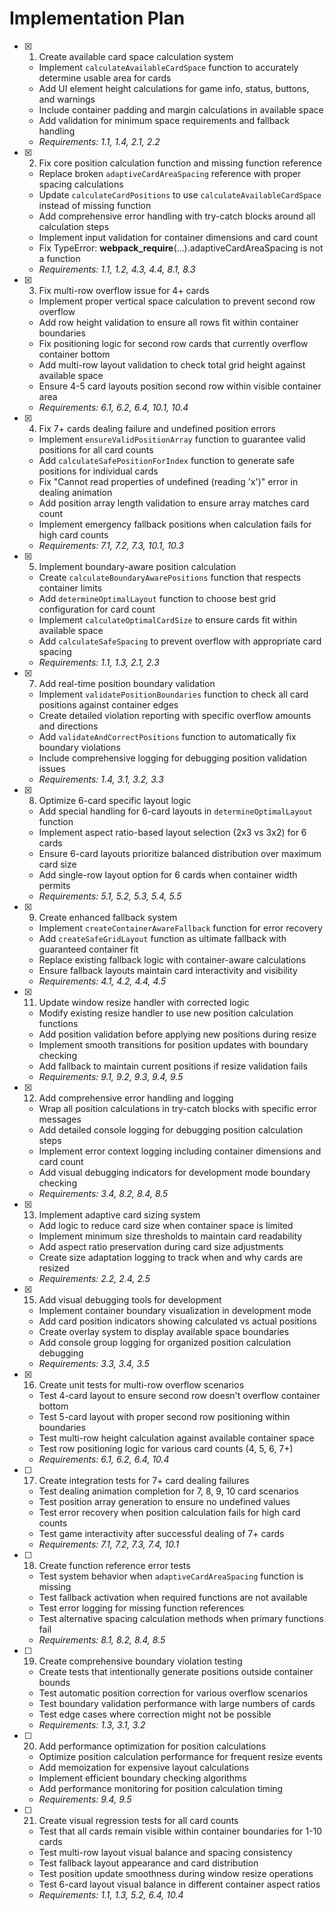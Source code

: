# Implementation Plan

- [x] 1. Create available card space calculation system


  - Implement `calculateAvailableCardSpace` function to accurately determine usable area for cards
  - Add UI element height calculations for game info, status, buttons, and warnings
  - Include container padding and margin calculations in available space
  - Add validation for minimum space requirements and fallback handling
  - _Requirements: 1.1, 1.4, 2.1, 2.2_

- [x] 2. Fix core position calculation function and missing function reference



  - Replace broken `adaptiveCardAreaSpacing` reference with proper spacing calculations
  - Update `calculateCardPositions` to use `calculateAvailableCardSpace` instead of missing function
  - Add comprehensive error handling with try-catch blocks around all calculation steps
  - Implement input validation for container dimensions and card count
  - Fix TypeError: __webpack_require__(...).adaptiveCardAreaSpacing is not a function
  - _Requirements: 1.1, 1.2, 4.3, 4.4, 8.1, 8.3_

- [x] 3. Fix multi-row overflow issue for 4+ cards


  - Implement proper vertical space calculation to prevent second row overflow
  - Add row height validation to ensure all rows fit within container boundaries
  - Fix positioning logic for second row cards that currently overflow container bottom
  - Add multi-row layout validation to check total grid height against available space
  - Ensure 4-5 card layouts position second row within visible container area
  - _Requirements: 6.1, 6.2, 6.4, 10.1, 10.4_

- [x] 4. Fix 7+ cards dealing failure and undefined position errors



  - Implement `ensureValidPositionArray` function to guarantee valid positions for all card counts
  - Add `calculateSafePositionForIndex` function to generate safe positions for individual cards
  - Fix "Cannot read properties of undefined (reading 'x')" error in dealing animation
  - Add position array length validation to ensure array matches card count
  - Implement emergency fallback positions when calculation fails for high card counts
  - _Requirements: 7.1, 7.2, 7.3, 10.1, 10.3_

- [x] 5. Implement boundary-aware position calculation



  - Create `calculateBoundaryAwarePositions` function that respects container limits
  - Add `determineOptimalLayout` function to choose best grid configuration for card count
  - Implement `calculateOptimalCardSize` to ensure cards fit within available space
  - Add `calculateSafeSpacing` to prevent overflow with appropriate card spacing
  - _Requirements: 1.1, 1.3, 2.1, 2.3_

- [x] 7. Add real-time position boundary validation


  - Implement `validatePositionBoundaries` function to check all card positions against container edges
  - Create detailed violation reporting with specific overflow amounts and directions
  - Add `validateAndCorrectPositions` function to automatically fix boundary violations
  - Include comprehensive logging for debugging position validation issues
  - _Requirements: 1.4, 3.1, 3.2, 3.3_

- [x] 8. Optimize 6-card specific layout logic


  - Add special handling for 6-card layouts in `determineOptimalLayout` function
  - Implement aspect ratio-based layout selection (2x3 vs 3x2) for 6 cards
  - Ensure 6-card layouts prioritize balanced distribution over maximum card size
  - Add single-row layout option for 6 cards when container width permits
  - _Requirements: 5.1, 5.2, 5.3, 5.4, 5.5_

- [x] 9. Create enhanced fallback system



  - Implement `createContainerAwareFallback` function for error recovery
  - Add `createSafeGridLayout` function as ultimate fallback with guaranteed container fit
  - Replace existing fallback logic with container-aware calculations
  - Ensure fallback layouts maintain card interactivity and visibility
  - _Requirements: 4.1, 4.2, 4.4, 4.5_

- [x] 11. Update window resize handler with corrected logic




  - Modify existing resize handler to use new position calculation functions
  - Add position validation before applying new positions during resize
  - Implement smooth transitions for position updates with boundary checking
  - Add fallback to maintain current positions if resize validation fails
  - _Requirements: 9.1, 9.2, 9.3, 9.4, 9.5_

- [x] 12. Add comprehensive error handling and logging


  - Wrap all position calculations in try-catch blocks with specific error messages
  - Add detailed console logging for debugging position calculation steps
  - Implement error context logging including container dimensions and card count
  - Add visual debugging indicators for development mode boundary checking
  - _Requirements: 3.4, 8.2, 8.4, 8.5_

- [x] 13. Implement adaptive card sizing system


  - Add logic to reduce card size when container space is limited
  - Implement minimum size thresholds to maintain card readability
  - Add aspect ratio preservation during card size adjustments
  - Create size adaptation logging to track when and why cards are resized
  - _Requirements: 2.2, 2.4, 2.5_

- [x] 15. Add visual debugging tools for development




  - Implement container boundary visualization in development mode
  - Add card position indicators showing calculated vs actual positions
  - Create overlay system to display available space boundaries
  - Add console group logging for organized position calculation debugging
  - _Requirements: 3.3, 3.4, 3.5_

- [x] 16. Create unit tests for multi-row overflow scenarios






  - Test 4-card layout to ensure second row doesn't overflow container bottom
  - Test 5-card layout with proper second row positioning within boundaries
  - Test multi-row height calculation against available container space
  - Test row positioning logic for various card counts (4, 5, 6, 7+)
  - _Requirements: 6.1, 6.2, 6.4, 10.4_

- [ ] 17. Create integration tests for 7+ card dealing failures
  - Test dealing animation completion for 7, 8, 9, 10 card scenarios
  - Test position array generation to ensure no undefined values
  - Test error recovery when position calculation fails for high card counts
  - Test game interactivity after successful dealing of 7+ cards
  - _Requirements: 7.1, 7.2, 7.3, 7.4, 10.1_

- [ ] 18. Create function reference error tests
  - Test system behavior when `adaptiveCardAreaSpacing` function is missing
  - Test fallback activation when required functions are not available
  - Test error logging for missing function references
  - Test alternative spacing calculation methods when primary functions fail
  - _Requirements: 8.1, 8.2, 8.4, 8.5_

- [ ] 19. Create comprehensive boundary violation testing
  - Create tests that intentionally generate positions outside container bounds
  - Test automatic position correction for various overflow scenarios
  - Test boundary validation performance with large numbers of cards
  - Test edge cases where correction might not be possible
  - _Requirements: 1.3, 3.1, 3.2_

- [ ] 20. Add performance optimization for position calculations
  - Optimize position calculation performance for frequent resize events
  - Add memoization for expensive layout calculations
  - Implement efficient boundary checking algorithms
  - Add performance monitoring for position calculation timing
  - _Requirements: 9.4, 9.5_

- [ ] 21. Create visual regression tests for all card counts
  - Test that all cards remain visible within container boundaries for 1-10 cards
  - Test multi-row layout visual balance and spacing consistency
  - Test fallback layout appearance and card distribution
  - Test position update smoothness during window resize operations
  - Test 6-card layout visual balance in different container aspect ratios
  - _Requirements: 1.1, 1.3, 5.2, 6.4, 10.4_